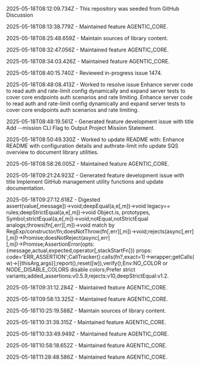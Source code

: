 2025-05-18T08:12:09.734Z - This repository was seeded from GitHub Discussion 

2025-05-18T08:13:38.779Z - Maintained feature AGENTIC_CORE.

2025-05-18T08:25:48.659Z - Maintain sources of library content.

2025-05-18T08:32:47.056Z - Maintained feature AGENTIC_CORE.

2025-05-18T08:34:03.426Z - Maintained feature AGENTIC_CORE.

2025-05-18T08:40:15.740Z - Reviewed in-progress issue 1474.

2025-05-18T08:48:08.413Z - Worked to resolve issue Enhance server code to read auth and rate-limit config dynamically and expand server tests to cover core endpoints auth scenarios and rate limiting. Enhance server code to read auth and rate-limit config dynamically and expand server tests to cover core endpoints auth scenarios and rate limiting.

2025-05-18T08:48:19.561Z - Generated feature development issue with title Add --mission CLI Flag to Output Project Mission Statement.

2025-05-18T08:50:49.330Z - Worked to update README with: Enhance README with configuration details and authrate-limit info update SQS overview to document library utilities.

2025-05-18T08:58:26.005Z - Maintained feature AGENTIC_CORE.

2025-05-18T09:21:24.923Z - Generated feature development issue with title Implement GitHub management utility functions and update documentation.

2025-05-18T09:27:12.618Z - Digested assert(value[,message])→void;deepEqual(a,e[,m])→void legacy== rules;deepStrictEqual(a,e[,m])→void Object.is, prototypes, Symbol;strictEqual(a,e[,m])→void;notEqual,notStrictEqual analogs;throws(fn[,err][,m])→void match by RegExp/constructor/fn;doesNotThrow(fn[,err][,m])→void;rejects(async[,err][,m])→Promise;doesNotReject(async[,err][,m])→Promise;AssertionError(opts:{message,actual,expected,operator[,stackStartFn]}) props: code='ERR_ASSERTION';CallTracker():calls(fn?,exact=1)→wrapper;getCalls(w)→[{thisArg,args}];report(),reset([w]),verify();Env:NO_COLOR or NODE_DISABLE_COLORS disable colors;Prefer strict variants;added_assertions:v0.5.9,rejects:v10,deepStrictEqual:v1.2.

2025-05-18T09:31:12.284Z - Maintained feature AGENTIC_CORE.

2025-05-18T09:58:13.325Z - Maintained feature AGENTIC_CORE.

2025-05-18T10:25:19.588Z - Maintain sources of library content.

2025-05-18T10:31:39.315Z - Maintained feature AGENTIC_CORE.

2025-05-18T10:33:49.949Z - Maintained feature AGENTIC_CORE.

2025-05-18T10:58:18.652Z - Maintained feature AGENTIC_CORE.

2025-05-18T11:28:48.586Z - Maintained feature AGENTIC_CORE.

